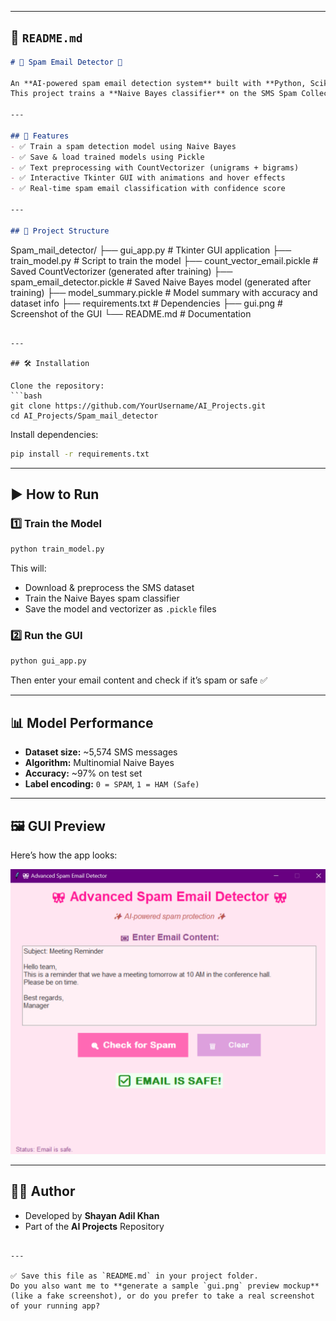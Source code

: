
---

## 📄 `README.md`

```markdown
# 📧 Spam Email Detector 🎀

An **AI-powered spam email detection system** built with **Python, Scikit-learn, and Tkinter GUI**.  
This project trains a **Naive Bayes classifier** on the SMS Spam Collection dataset and provides a **user-friendly Tkinter desktop app** to check if an email is **spam or safe**.

---

## 🚀 Features
- ✅ Train a spam detection model using Naive Bayes  
- ✅ Save & load trained models using Pickle  
- ✅ Text preprocessing with CountVectorizer (unigrams + bigrams)  
- ✅ Interactive Tkinter GUI with animations and hover effects  
- ✅ Real-time spam email classification with confidence score  

---

## 📂 Project Structure
```

Spam\_mail\_detector/
├── gui\_app.py                  # Tkinter GUI application
├── train\_model.py              # Script to train the model
├── count\_vector\_email.pickle   # Saved CountVectorizer (generated after training)
├── spam\_email\_detector.pickle  # Saved Naive Bayes model (generated after training)
├── model\_summary.pickle        # Model summary with accuracy and dataset info
├── requirements.txt            # Dependencies
├── gui.png                     # Screenshot of the GUI
└── README.md                   # Documentation

````

---

## 🛠️ Installation

Clone the repository:
```bash
git clone https://github.com/YourUsername/AI_Projects.git
cd AI_Projects/Spam_mail_detector
````

Install dependencies:

```bash
pip install -r requirements.txt
```

---

## ▶️ How to Run

### 1️⃣ Train the Model

```bash
python train_model.py
```

This will:

* Download & preprocess the SMS dataset
* Train the Naive Bayes spam classifier
* Save the model and vectorizer as `.pickle` files

### 2️⃣ Run the GUI

```bash
python gui_app.py
```

Then enter your email content and check if it’s spam or safe ✅

---

## 📊 Model Performance

* **Dataset size:** \~5,574 SMS messages
* **Algorithm:** Multinomial Naive Bayes
* **Accuracy:** \~97% on test set
* **Label encoding:** `0 = SPAM`, `1 = HAM (Safe)`

---

## 🖼️ GUI Preview

Here’s how the app looks:

![Spam Email Detector GUI](gui.png)

---

## 👨‍💻 Author

* Developed by **Shayan Adil Khan**
* Part of the **AI Projects** Repository

```

---

✅ Save this file as `README.md` in your project folder.  
Do you also want me to **generate a sample `gui.png` preview mockup** (like a fake screenshot), or do you prefer to take a real screenshot of your running app?
```
